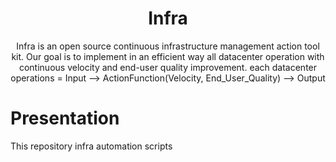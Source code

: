 <h1 align="center">Infra</h1>
<div align="center">
 Infra is an open source continuous infrastructure management action tool kit. Our goal is to implement in an efficient way 
  all datacenter operation with continuous velocity and end-user quality improvement. 
  each datacenter operations = Input --> ActionFunction(Velocity, End_User_Quality) --> Output 
</div>

# Presentation 



This repository
infra automation scripts

